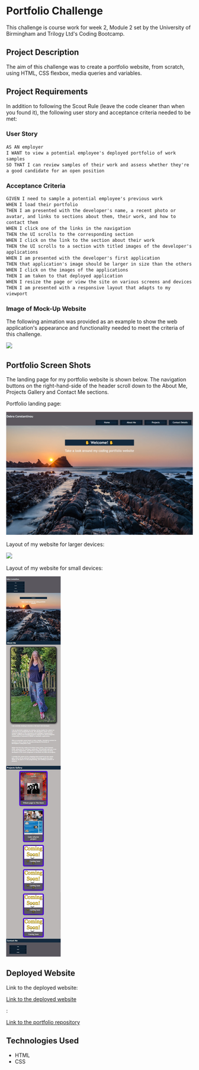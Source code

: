 # Portfolio Challenge

This challenge is course work for week 2, Module 2 set by the University of Birmingham and Trilogy Ltd's Coding Bootcamp. 



## Project Description

The aim of this challenge was to create a portfolio website, from scratch, using HTML, CSS flexbox, media queries and variables. 


## Project Requirements


In addition to following the Scout Rule (leave the code cleaner than when you found it), the following user story and acceptance criteria  needed to be met:

### User Story
```
AS AN employer
I WANT to view a potential employee's deployed portfolio of work samples
SO THAT I can review samples of their work and assess whether they're a good candidate for an open position
```


### Acceptance Criteria
```
GIVEN I need to sample a potential employee's previous work
WHEN I load their portfolio
THEN I am presented with the developer's name, a recent photo or avatar, and links to sections about them, their work, and how to contact them
WHEN I click one of the links in the navigation
THEN the UI scrolls to the corresponding section
WHEN I click on the link to the section about their work
THEN the UI scrolls to a section with titled images of the developer's applications
WHEN I am presented with the developer's first application
THEN that application's image should be larger in size than the others
WHEN I click on the images of the applications
THEN I am taken to that deployed application
WHEN I resize the page or view the site on various screens and devices
THEN I am presented with a responsive layout that adapts to my viewport

```

### Image of Mock-Up Website

The following animation was provided as an example to show the web application's appearance and functionality needed to meet the criteria of this challenge.


![](./assets/images/02-advanced-css-homework-demo.gif)


##  Portfolio Screen Shots

The landing page for my portfolio website is shown below.  The navigation buttons on the right-hand-side of the header scroll down to the About Me, Projects Gallery and Contact Me sections.

Portfolio landing page:

![](./assets/images/portfolio-landingpage.png)




Layout of my website for larger devices:

![](./assets/images/portfolio-screenshot.png)

Layout of my website for small devices:

![](./assets/images/responsive-portfolio.png)

## Deployed Website

Link to the deployed website:

<a href="">Link to the deployed website </a>

: 

<a href=""> Link to the portfolio repository</a>

## Technologies Used

- HTML
- CSS








